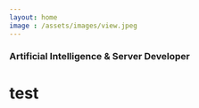 ```yaml
---
layout: home
image : /assets/images/view.jpeg
---
```

### Artificial Intelligence & Server Developer

# test
